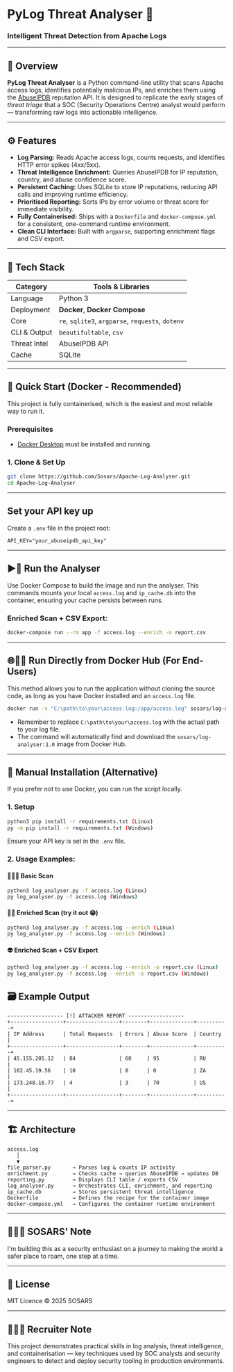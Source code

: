# PyLog Threat Analyser 🐍
### Intelligent Threat Detection from Apache Logs

---

## 🧠 Overview
**PyLog Threat Analyser** is a Python command-line utility that scans Apache access logs, identifies potentially malicious IPs, and enriches them using the [AbuseIPDB](https://www.abuseipdb.com/) reputation API.
It is designed to replicate the early stages of *threat triage* that a SOC (Security Operations Centre) analyst would perform — transforming raw logs into actionable intelligence.

---

## ⚙️ Features
- **Log Parsing:** Reads Apache access logs, counts requests, and identifies HTTP error spikes (4xx/5xx).
- **Threat Intelligence Enrichment:** Queries AbuseIPDB for IP reputation, country, and abuse confidence score.
- **Persistent Caching:** Uses SQLite to store IP reputations, reducing API calls and improving runtime efficiency.
- **Prioritised Reporting:** Sorts IPs by error volume or threat score for immediate visibility.
- **Fully Containerised:** Ships with a `Dockerfile` and `docker-compose.yml` for a consistent, one-command runtime environment.
- **Clean CLI Interface:** Built with `argparse`, supporting enrichment flags and CSV export.

---

## 🧰 Tech Stack
| Category | Tools & Libraries |
|-----------|-------------------|
| Language | Python 3 |
| Deployment | **Docker**, **Docker Compose** |
| Core | `re`, `sqlite3`, `argparse`, `requests`, `dotenv` |
| CLI & Output | `beautifultable`, `csv` |
| Threat Intel | AbuseIPDB API |
| Cache | SQLite |

---

## 🚀 Quick Start (Docker - Recommended)

This project is fully containerised, which is the easiest and most reliable way to run it.

### Prerequisites
- [Docker Desktop](https://www.docker.com/products/docker-desktop/) must be installed and running.

### 1. Clone & Set Up
```bash
git clone https://github.com/Sosars/Apache-Log-Analyser.git
cd Apache-Log-Analyser
```
---

## Set your API key up
Create a `.env` file in the project root:
```env
API_KEY="your_abuseipdb_api_key"
```

---

## ▶️🐳 Run the Analyser
Use Docker Compose to build the image and run the analyser. This commands mounts your local `access.log` and `ip_cache.db` into the container, ensuring your cache persists between runs.

### Enriched Scan + CSV Export:
```bash
docker-compose run --rm app -f access.log --enrich -o report.csv
```

---

## 🌐🐳🧰 Run Directly from Docker Hub (For End-Users)
This method allows you to run the application without cloning the source code, as long as you have Docker installed and an `access.log` file.
```bash
docker run -v "C:\path\to\your\access.log:/app/access.log" sosars/log-analyser:1.0 -f access.log --enrich -o report.csv
```

* Remember to replace `C:\path\to\your\access.log` with the actual path to your log file.
* The command will automatically find and download the `sosars/log-analyser:1.0` image from Docker Hub.

---

## 🤠 Manual Installation (Alternative)
If you prefer not to use Docker, you can run the script locally.

### 1. Setup
```bash
python3 pip install -r requirements.txt (Linux)
py -m pip install -r requirements.txt (Windows)
```
Ensure your API key is set in the `.env` file.

### 2. Usage Examples:

#### 🧑🏽‍💻 Basic Scan
```bash / PowerShell
python3 log_analyser.py -f access.log (Linux)
py log_analyser.py -f access.log (Windows)
```

#### 🕵🏽 Enriched Scan (try it out 😁)
``` bash / PowerShell
python3 log_analyser.py -f access.log --enrich (Linux)
py log_analyser.py -f access.log --enrich (Windows)
```

#### 👽 Enriched Scan + CSV Export
``` bash / PowerShell
python3 log_analyser.py -f access.log --enrich -o report.csv (Linux)
py log_analyser.py -f access.log --enrich -o report.csv (Windows)
```

## 🗃️ Example Output
```
------------------ [!] ATTACKER REPORT ------------------
+-----------------+-----------------+--------+--------------+----------+
| IP Address      | Total Requests  | Errors | Abuse Score  | Country  |
+-----------------+-----------------+--------+--------------+----------+
| 45.155.205.12   | 84              | 60     | 95           | RU       |
| 102.45.19.56    | 10              | 8      | 0            | ZA       |
| 173.248.16.77   | 4               | 3      | 70           | US       |
+-----------------+-----------------+--------+--------------+----------+
```

---


## 🏗️ Architecture
```
access.log
   │
   ▼
file_parser.py       → Parses log & counts IP activity
enrichment.py        → Checks cache → queries AbuseIPDB → updates DB
reporting.py         → Displays CLI table / exports CSV
log_analyser.py      → Orchestrates CLI, enrichment, and reporting
ip_cache.db          → Stores persistent threat intelligence
Dockerfile           → Defines the recipe for the container image
docker-compose.yml   → Configures the container runtime environment
```

---

## 🙋🏽‍♂️ SOSARS' Note
I'm building this as a security enthusiast on a journey to making the world a safer place to roam, one step at a time.

---

## 📜 License
MIT Licence © 2025 SOSARS

---

## 👨🏽‍🔬 Recruiter Note
This project demonstrates practical skills in log analysis, threat intelligence, and containerisation — key techniques used by SOC analysts and security engineers to detect and deploy security tooling in production environments.



